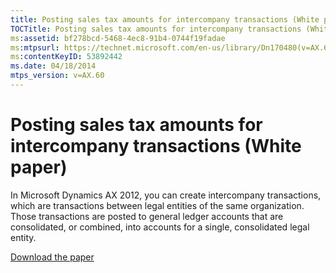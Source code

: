 ```yaml
---
title: Posting sales tax amounts for intercompany transactions (White paper)
TOCTitle: Posting sales tax amounts for intercompany transactions (White paper)
ms:assetid: bf278bcd-5468-4ec8-91b4-0744f19fadae
ms:mtpsurl: https://technet.microsoft.com/en-us/library/Dn170480(v=AX.60)
ms:contentKeyID: 53892442
ms.date: 04/18/2014
mtps_version: v=AX.60
---
```


# Posting sales tax amounts for intercompany transactions (White paper) 


In Microsoft Dynamics AX 2012, you can create intercompany transactions, which are transactions between legal entities of the same organization. Those transactions are posted to general ledger accounts that are consolidated, or combined, into accounts for a single, consolidated legal entity.

[Download the paper](https://go.microsoft.com/fwlink/?linkid=280023)

  


